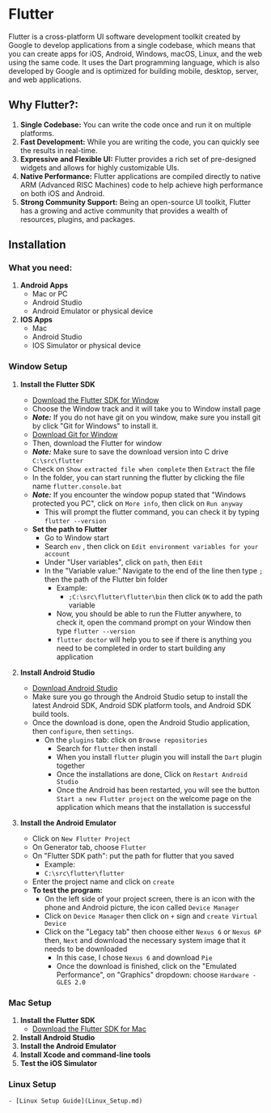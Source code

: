 # Flutter

Flutter is a cross-platform UI software development toolkit created by Google to develop applications from a single codebase, which means that you can create apps for iOS, Android, Windows, macOS, Linux, and the web using the same code. It uses the Dart programming language, which is also developed by Google and is optimized for building mobile, desktop, server, and web applications.

## Why Flutter?:

1. **Single Codebase:** You can write the code once and run it on multiple platforms.
2. **Fast Development:** While you are writing the code, you can quickly see the results in real-time.
3. **Expressive and Flexible UI:** Flutter provides a rich set of pre-designed widgets and allows for highly customizable UIs.
4. **Native Performance:** Flutter applications are compiled directly to native ARM (Advanced RISC Machines) code to help achieve high performance on both iOS and Android.
5. **Strong Community Support:** Being an open-source UI toolkit, Flutter has a growing and active community that provides a wealth of resources, plugins, and packages.

## Installation

### What you need:
1. **Android Apps**
   - Mac or PC
   - Android Studio
   - Android Emulator or physical device
2. **IOS Apps**
   - Mac
   - Android Studio
   - IOS Simulator or physical device

### Window Setup
1. **Install the Flutter SDK**
   - [Download the Flutter SDK for Window](https://docs.flutter.dev/get-started/install/windows)
   - Choose the Window track and it will take you to Window install page
   - ***Note:*** If you do not have git on you window, make sure you install git by click "Git for Windows" to install it.
   - [Download Git for Window](https://gitforwindows.org/)
   - Then, download the Flutter for window
   - ***Note:*** Make sure to save the download version into C drive `C:\src\flutter`
   - Check on `Show extracted file when complete` then `Extract` the file
   - In the folder, you can start running the flutter by clicking the file name `flutter.console.bat`
   - ***Note:*** If you encounter the window popup stated that "Windows protected you PC", click on `More info`, then click on `Run anyway`
     - This will prompt the flutter command, you can check it by typing `flutter --version`
   - **Set the path to Flutter**
     - Go to Window start
     - Search `env` , then click on `Edit environment variables for your account`
     - Under "User variables", click on `path`, then `Edit`
     - In the "Variable value:" Navigate to the end of the line then type `;` then the path of the Flutter bin folder
       - Example:
         - `;C:\src\flutter\flutter\bin` then click `OK` to add the path variable
       - Now, you should be able to run the Flutter anywhere, to check it, open the command prompt on your Window then type `flutter --version`
       - `flutter doctor` will help you to see if there is anything you need to be completed in order to start building any application
       
2. **Install Android Studio**
   - [Download Android Studio](https://developer.android.com/studio/install#windows)
   - Make sure you go through the Android Studio setup to install the latest Android SDK, Android SDK platform tools, and Android SDK build tools.
   - Once the download is done, open the Android Studio application, then `configure`, then `settings`.
     - On the `plugins` tab: click on `Browse repositories`
       - Search for `flutter` then install
       - When you install `flutter` plugin you will install the `Dart` plugin together
       - Once the installations are done, Click on `Restart Android Studio`
       - Once the Android has been restarted, you will see the button `Start a new Flutter project` on the welcome page on the application which means that the installation is successful

3. **Install the Android Emulator**
   - Click on `New Flutter Project`
   - On Generator tab, choose `Flutter`
   - On "Flutter SDK path": put the path for flutter that you saved
     - Example:
     - `C:\src\flutter\flutter`
   - Enter the project name and click on `create`
   - **To test the program:**
     - On the left side of your project screen, there is an icon with the phone and Android picture, the icon called `Device Manager`
     - Click on `Device Manager` then click on `+` sign and `create Virtual Device`
     - Click on the "Legacy tab" then choose either `Nexus 6` or `Nexus 6P` then, `Next` and download the necessary system image that it needs to be downloaded
       - In this case, I chose `Nexus 6` and download `Pie`
       - Once the download is finished, click on the "Emulated Performance", on "Graphics" dropdown: choose `Hardware - GLES 2.0`



### Mac Setup
1. **Install the Flutter SDK**
   - [Download the Flutter SDK for Mac](https://docs.flutter.dev/get-started/install/macos)
2. **Install Android Studio**
3. **Install the Android Emulator**
4. **Install Xcode and command-line tools**
5. **Test the iOS Simulator**

### Linux Setup
    - [Linux Setup Guide](Linux_Setup.md)
